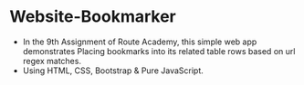 # Website-Bookmarker
- In the 9th Assignment of Route Academy, this simple web app demonstrates Placing bookmarks into its related table rows based on url regex matches.
- Using HTML, CSS, Bootstrap & Pure JavaScript.
